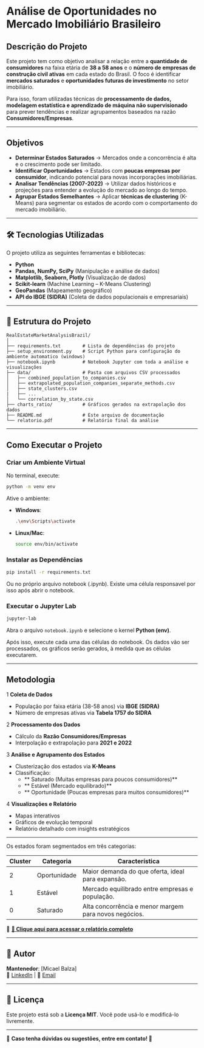 #  Análise de Oportunidades no Mercado Imobiliário Brasileiro

##  Descrição do Projeto

Este projeto tem como objetivo analisar a relação entre a **quantidade de consumidores** na faixa etária de **38 a 58 anos** e o **número de empresas de construção civil ativas** em cada estado do Brasil. O foco é identificar **mercados saturados** e **oportunidades futuras de investimento** no setor imobiliário.

Para isso, foram utilizadas técnicas de **processamento de dados, modelagem estatística e aprendizado de máquina não supervisionado** para prever tendências e realizar agrupamentos baseados na razão **Consumidores/Empresas**.

---

##  Objetivos

- **Determinar Estados Saturados** → Mercados onde a concorrência é alta e o crescimento pode ser limitado.
- **Identificar Oportunidades** → Estados com **poucas empresas por consumidor**, indicando potencial para novas incorporações imobiliárias.
- **Analisar Tendências (2007-2022)** → Utilizar dados históricos e projeções para entender a evolução do mercado ao longo do tempo.
- **Agrupar Estados Semelhantes** → Aplicar **técnicas de clustering** (K-Means) para segmentar os estados de acordo com o comportamento do mercado imobiliário.

---

## 🛠 Tecnologias Utilizadas

O projeto utiliza as seguintes ferramentas e bibliotecas:

-  **Python**
-  **Pandas, NumPy, SciPy** (Manipulação e análise de dados)
-  **Matplotlib, Seaborn, Plotly** (Visualização de dados)
-  **Scikit-learn** (Machine Learning – K-Means Clustering)
-  **GeoPandas** (Mapeamento geográfico)
-  **API do IBGE (SIDRA)** (Coleta de dados populacionais e empresariais)

---

## 📂 Estrutura do Projeto

```
RealEstateMarketAnalysisBrazil/
│
├── requirements.txt        # Lista de dependências do projeto
├── setup_environment.py    # Script Python para configuração do ambiente automatico (windows)
├── notebook.ipynb          # Notebook Jupyter com toda a análise e visualizações
├── data/                   # Pasta com arquivos CSV processados
│   ├── combined_population_to_companies.csv
│   ├── extrapolated_population_companies_separate_methods.csv
│   ├── state_clusters.csv
|   ├── ...
│   └── correlation_by_state.csv
├── charts_ratio/           # Gráficos gerados na extrapolação dos dados
├── README.md               # Este arquivo de documentação
└── relatorio.pdf           # Relatório final da análise
```

---

##  Como Executar o Projeto

###  Criar um Ambiente Virtual
No terminal, execute:

```bash
python -m venv env
```

Ative o ambiente:
- **Windows**:  
  ```bash
  .\env\Scripts\activate
  ```
- **Linux/Mac**:  
  ```bash
  source env/bin/activate
  ```

###  Instalar as Dependências 
```bash
pip install -r requirements.txt
```
 Ou no próprio arquivo notebook (.ipynb). Existe uma célula responsavel por isso após abrir o notebook. 


###  Executar o Jupyter Lab
```bash
jupyter-lab
```

Abra o arquivo `notebook.ipynb` e selecione o kernel **Python (env)**.


Após isso, execute cada uma das células do notebook. Os dados vão ser processados, os gráficos serão gerados, à medida que as células executarem.

---

##  Metodologia

1️ **Coleta de Dados**  
   - População por faixa etária (38-58 anos) via **IBGE (SIDRA)**  
   - Número de empresas ativas via **Tabela 1757 do SIDRA**  

2️ **Processamento dos Dados**  
   - Cálculo da **Razão Consumidores/Empresas**  
   - Interpolação e extrapolação para **2021 e 2022**  

3️ **Análise e Agrupamento dos Estados**  
   - Clusterização dos estados via **K-Means**  
   - Classificação:
     - ** Saturado (Muitas empresas para poucos consumidores)**
     - ** Estável (Mercado equilibrado)**
     - ** Oportunidade (Poucas empresas para muitos consumidores)**

4️ **Visualizações e Relatório**  
   - Mapas interativos  
   - Gráficos de evolução temporal  
   - Relatório detalhado com insights estratégicos  

---

Os estados foram segmentados em três categorias:

| Cluster | Categoria       | Característica |
|---------|---------------|---------------|
| 2       | Oportunidade  | Maior demanda do que oferta, ideal para expansão. |
| 1       | Estável       | Mercado equilibrado entre empresas e população. |
| 0       | Saturado      |  Alta concorrência e menor margem para novos negócios. |

🔗 **[📄 Clique aqui para acessar o relatório completo](Document.pdf)**

---

## 📌 Autor

**Mantenedor**: [Micael Balza]  
🔗 [LinkedIn](https://www.linkedin.com/in/micael-balza/) | 📧 [Email](mailto:micaelbalza@hotmail.com)

---

## 📄 Licença

Este projeto está sob a **Licença MIT**. Você pode usá-lo e modificá-lo livremente.

---

📌 **Caso tenha dúvidas ou sugestões, entre em contato! 🚀**



